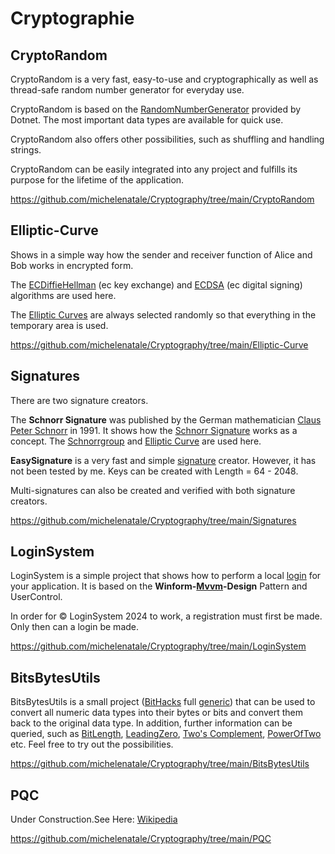 # Cryptographie


## CryptoRandom

CryptoRandom is a very fast, easy-to-use and cryptographically as well as thread-safe random number generator for everyday use.

CryptoRandom is based on the [RandomNumberGenerator](https://learn.microsoft.com/en-us/dotnet/api/system.security.cryptography.randomnumbergenerator) provided by Dotnet. The most important data types are available for quick use.

CryptoRandom also offers other possibilities, such as shuffling and handling strings.

CryptoRandom can be easily integrated into any project and fulfills its purpose for the lifetime of the application.

https://github.com/michelenatale/Cryptography/tree/main/CryptoRandom



## Elliptic-Curve

Shows in a simple way how the sender and receiver function of Alice and Bob works in encrypted form.

The [ECDiffieHellman](https://learn.microsoft.com/en-us/dotnet/api/system.security.cryptography.ecdiffiehellman) (ec key exchange) and [ECDSA](https://learn.microsoft.com/en-us/dotnet/api/system.security.cryptography.ecdsa) (ec digital signing) algorithms are used here.

The [Elliptic Curves](https://en.wikipedia.org/wiki/Elliptic_curve) are always selected randomly so that everything in the temporary area is used.

https://github.com/michelenatale/Cryptography/tree/main/Elliptic-Curve

## Signatures 

There are two signature creators. 

The **Schnorr Signature** was published by the German mathematician [Claus Peter Schnorr](https://en.wikipedia.org/wiki/Claus_P._Schnorr) in 1991. It shows how the [Schnorr Signature](https://en.wikipedia.org/wiki/Schnorr_signature) works as a concept. The [Schnorrgroup](https://en.wikipedia.org/wiki/Schnorr_group) and [Elliptic Curve](https://en.wikipedia.org/wiki/Elliptic_curve) are used here.

**EasySignature** is a very fast and simple [signature](https://en.wikipedia.org/wiki/Digital_signature) creator. However, it has not been tested by me. Keys can be created with Length = 64 - 2048.

Multi-signatures can also be created and verified with both signature creators.

https://github.com/michelenatale/Cryptography/tree/main/Signatures

## LoginSystem

LoginSystem is a simple project that shows how to perform a local [login](Login) for your application. It is based on the **Winform-[Mvvm](https://en.wikipedia.org/wiki/Model%E2%80%93view%E2%80%93viewmodel)-Design** Pattern and UserControl. 

In order for © LoginSystem 2024 to work, a registration must first be made. Only then can a login be made. 

https://github.com/michelenatale/Cryptography/tree/main/LoginSystem

## BitsBytesUtils

BitsBytesUtils is a small project ([BitHacks](https://en.wikipedia.org/wiki/Bitwise_operation) full [generic](https://en.wikipedia.org/wiki/Generic_programming)) that can be used to convert all numeric data types into their bytes or bits and convert them back to the original data type. In addition, further information can be queried, such as [BitLength](https://en.wikipedia.org/wiki/Bit-length), [LeadingZero](https://en.wikipedia.org/wiki/Leading_zero), [Two's Complement](https://en.wikipedia.org/wiki/Two%27s_complement), [PowerOfTwo](https://en.wikipedia.org/wiki/Power_of_two) etc. Feel free to try out the possibilities.

https://github.com/michelenatale/Cryptography/tree/main/BitsBytesUtils

## PQC

Under Construction.See Here: [Wikipedia](https://en.wikipedia.org/wiki/Post-quantum_cryptography)

https://github.com/michelenatale/Cryptography/tree/main/PQC


